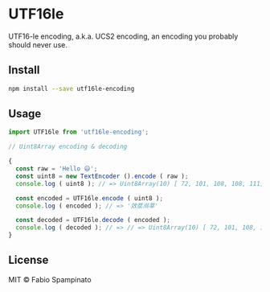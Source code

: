 # UTF16le

UTF16-le encoding, a.k.a. UCS2 encoding, an encoding you probably should never use.

## Install

```sh
npm install --save utf16le-encoding
```

## Usage

```ts
import UTF16le from 'utf16le-encoding';

// Uint8Array encoding & decoding

{
  const raw = 'Hello 😃';
  const uint8 = new TextEncoder ().encode ( raw );
  console.log ( uint8 ); // => Uint8Array(10) [ 72, 101, 108, 108, 111,  32, 240, 159, 152, 131 ]

  const encoded = UTF16le.encode ( uint8 );
  console.log ( encoded ); // => '效汬⁯鿰莘'

  const decoded = UTF16le.decode ( encoded );
  console.log ( decoded ); // => // => Uint8Array(10) [ 72, 101, 108, 108, 111,  32, 240, 159, 152, 131 ]
}
```

## License

MIT © Fabio Spampinato
